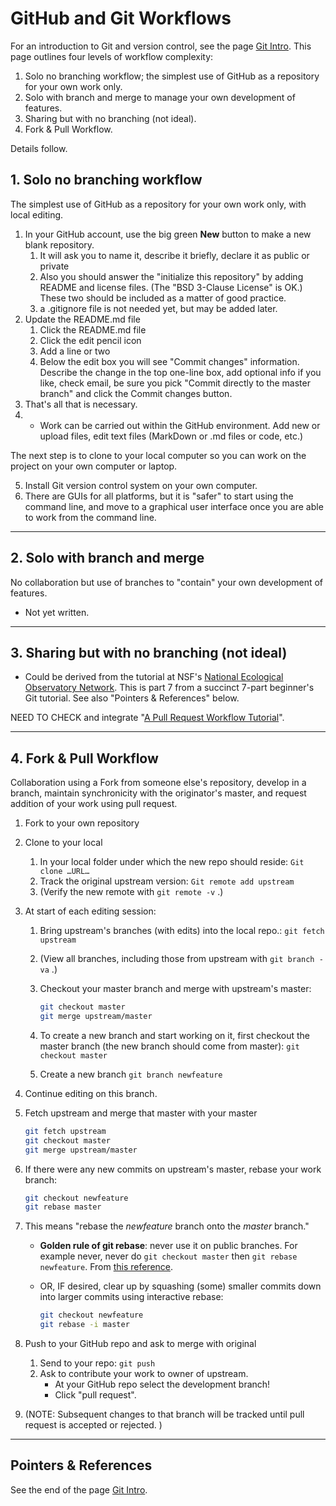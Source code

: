 # GitHub and Git Workflows

For an introduction to Git and version control, see the page [Git Intro](git-intro.html). This page outlines four levels of workflow complexity:
1. Solo no branching workflow; the simplest use of GitHub as a repository for your own work only.
2. Solo with branch and merge to manage your own development of features.
3. Sharing but with no branching (not ideal).
4. Fork & Pull Workflow.

Details follow. 

## 1. Solo no branching workflow

The simplest use of GitHub as a repository for your own work only, with local editing.

1. In your GitHub account, use the big green **New** button to make a new blank repository.
   1. It will ask you to name it, describe it briefly, declare it as public or private
   1. Also you should answer the "initialize this repository" by adding README and license files. (The "BSD 3-Clause License" is OK.) These two should be included as a matter of good practice. 
   1. a .gitignore file is not needed yet, but may be added later.
2. Update the README.md file
   1. Click the README.md file
   1. Click the edit pencil icon
   1. Add a line or two
   1. Below the edit box you will see "Commit changes" information. Describe the change in the top one-line box, add optional info if you like, check email, be sure you pick "Commit directly to the master branch" and click the Commit changes button.
3. That's all that is necessary.
4. - Work can be carried out within the GitHub environment. Add new or upload files, edit text files (MarkDown or .md files or code, etc.) 

The next step is to clone to your local computer so you can work on the project on your own computer or laptop.

5. Install Git version control system on your own computer.
6. There are GUIs for all platforms, but it is "safer" to start using the command line, and move to a graphical user interface once you are able to work from the command line. 

---

## 2. Solo with branch and merge

No collaboration but use of branches to "contain" your own development of features.

- Not yet written.

---

## 3. Sharing but with no branching (not ideal)

- Could be derived from the tutorial at NSF's [National Ecological Observatory Network](https://www.neonscience.org/git-setup-remote). This is part 7 from a succinct 7-part beginner's Git tutorial. See also "Pointers & References" below. 

NEED TO CHECK and integrate "[A Pull Request Workflow Tutorial](https://github.com/eoas-ubc/eoas_tlef/blob/master/docs/Git_workflow.md)". 

---

## 4. Fork & Pull Workflow

Collaboration using a Fork from someone else's repository, develop in a branch, maintain synchronicity with the originator's master, and request addition of your work using pull request. 

1. Fork to your own repository
2. Clone to your local 
   1. In your local folder under which the new repo should reside: `Git clone …URL…`
   1. Track the original upstream version: `Git remote add upstream`
   1. (Verify the new remote with `git remote -v` .)
3. At start of each editing session:
   1. Bring upstream's branches (with edits) into the local repo.: `git fetch upstream`
   1. (View all branches, including those from upstream with `git branch -va` .)
   1. Checkout your master branch and merge with upstream's master: 
  
      ```bash
      git checkout master
      git merge upstream/master
      ```

   1. To create a new branch and start working on it, first checkout the master branch (the new branch should come from master): `git checkout master`
   1. Create a new branch `git branch newfeature`
4. Continue editing on this branch.
5. Fetch upstream and merge that master with your master

   ```bash
   git fetch upstream
   git checkout master
   git merge upstream/master
   ```

6. If there were any new commits on upstream's master, rebase your work branch:

   ```bash
   git checkout newfeature
   git rebase master
   ```

7. This means "rebase the _newfeature_ branch onto the _master_ branch."
   - **Golden rule of git rebase**: never use it on public branches. For example never, never do `git checkout master` then `git rebase newfeature`. From [this reference](https://www.atlassian.com/git/tutorials/merging-vs-rebasing#the-golden-rule-of-rebasing).
   - OR, IF desired, clear up by squashing (some) smaller commits down into larger commits using interactive rebase:

      ```bash
      git checkout newfeature
      git rebase -i master
      ```

8. Push to your GitHub repo and ask to merge with original 
   1. Send to your repo: `git push`
   1. Ask to contribute your work to owner of upstream.
      - At your GitHub repo select the development branch! 
      - Click "pull request". 
9. (NOTE: Subsequent changes to that branch will be tracked until pull request is accepted or rejected. )

---

## Pointers & References

See the end of the page [Git Intro](git-intro.html).


